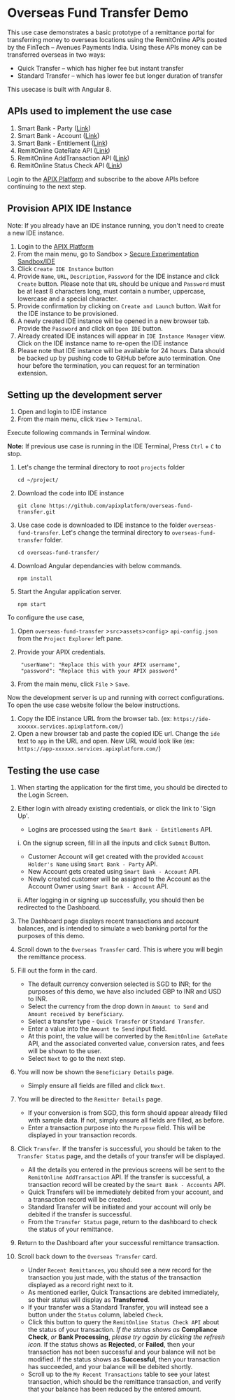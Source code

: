 # Overseas Fund Transfer Demo

This use case demonstrates a basic prototype of a remittance portal for transferring money to overseas locations using the RemitOnline APIs posted by the FinTech – Avenues Payments India. Using these APIs money can be transferred overseas in two ways: 

-   Quick Transfer – which has higher fee but instant transfer
-   Standard Transfer – which has lower fee but longer duration of transfer

This usecase is built with Angular 8.

## APIs used to implement the use case

1. Smart Bank - Party ([Link](https://apixplatform.com/profile/api-detail?api-id=107))
2. Smart Bank - Account ([Link](https://apixplatform.com/profile/api-detail?api-id=103))
3. Smart Bank - Entitlement ([Link](https://apixplatform.com/profile/api-detail?api-id=109))
4. RemitOnline GateRate API ([Link](https://apixplatform.com/profile/api-detail?api-id=309))
5. RemitOnline AddTransaction API ([Link](https://apixplatform.com/profile/api-detail?api-id=295))
6. RemitOnline Status Check API ([Link](https://apixplatform.com/profile/api-detail?api-id=296))

Login to the [APIX Platform](https://apixplatform.com) and subscribe to the above APIs before continuing to the next step.

## Provision APIX IDE Instance

Note: If you already have an IDE instance running, you don't need to create a new IDE instance. 

1. Login to the [APIX Platform](https://apixplatform.com)
2. From the main menu, go to Sandbox > [Secure Experimentation Sandbox/IDE](https://apixplatform.com/ide/api-ide)
3. Click `Create IDE Instance` button
4. Provide `Name`, `URL`, `Description`, `Password` for the IDE instance and click `Create` button. 
Please note that `URL` should be unique and `Password` must be at least 8 characters long, must contain a number, uppercase, lowercase and a special character.
5. Provide confirmation by clicking on `Create and Launch` button. Wait for the IDE instance to be provisioned.
6. A newly created IDE instance will be opened in a new browser tab. Provide the `Password` and click on `Open IDE` button.
7. Already created IDE instances will appear in `IDE Instance Manager` view. Click on the IDE instance name to re-open the IDE instance
8. Please note that IDE instance will be available for 24 hours. Data should be backed up by pushing code to GitHub before auto termination. One hour before the termination, you can request for an termination extension.

## Setting up the development server

1. Open and login to IDE instance
2. From the main menu, click `View` > `Terminal`.

Execute following commands in Terminal window.

**Note:** If previous use case is running in the IDE Terminal, Press `Ctrl` + `C` to stop. 

1.  Let's change the terminal directory to root `projects` folder

        cd ~/project/

2.  Download the code into IDE instance

        git clone https://github.com/apixplatform/overseas-fund-transfer.git

3.  Use case code is downloaded to IDE instance to the folder `overseas-fund-transfer`. Let's change the terminal directory to `overseas-fund-transfer` folder.

        cd overseas-fund-transfer/

4.  Download Angular dependancies with below commands.

        npm install

5.  Start the Angular application server.

        npm start

To configure the use case,

1. Open `overseas-fund-transfer` >`src`>`assets`>`config`> `api-config.json` from the `Project Explorer` left pane.
2. Provide your APIX credentials.

        "userName": "Replace this with your APIX username",
        "password": "Replace this with your APIX password"

3. From the main menu, click `File` > `Save`.

Now the development server is up and running with correct configurations. To open the use case website follow the below instructions.

1. Copy the IDE instance URL from the browser tab. (ex: `https://ide-xxxxxx.services.apixplatform.com/`)
2. Open a new browser tab and paste the copied IDE url. Change the `ide` text to `app` in the URL and open. New URL would look like (ex: `https://app-xxxxxx.services.apixplatform.com/`)

## Testing the use case

1. When starting the application for the first time, you should be directed to the Login Screen.

2. Either login with already existing credentials, or click the link to 'Sign Up'.

    * Logins are processed using the `Smart Bank - Entitlements` API.

    i. On the signup screen, fill in all the inputs and click `Submit` Button.

    * Customer Account will get created with the provided `Account Holder's Name` using `Smart Bank - Party` API.
    * New Account gets created using `Smart Bank - Account` API.
    * Newly created customer will be assigned to the Account as the Account Owner using `Smart Bank - Account` API.

    ii. After logging in or signing up successfully, you should then be redirected to the Dashboard.

3. The Dashboard page displays recent transactions and account balances, and is intended to simulate a web banking portal for the purposes of this demo.

4. Scroll down to the `Overseas Transfer` card. This is where you will begin the remittance process.

5. Fill out the form in the card.
    
    * The default currency conversion selected is SGD to INR; for the purposes of this demo, we have also included GBP to INR and USD to INR.
    * Select the currency from the drop down in `Amount to Send` and `Amount received by beneficiary`.
    * Select a transfer type - `Quick Transfer` or `Standard Transfer`.
    * Enter a value into the `Amount to Send` input field.
    * At this point, the value will be converted by the `RemitOnline GateRate` API, and the associated converted value, conversion rates, and fees will be shown to the user.
    * Select `Next` to go to the next step.

6. You will now be shown the `Beneficiary Details` page.

	* Simply ensure all fields are filled and click `Next`.

7. You will be directed to the `Remitter Details` page.

	* If your conversion is from SGD, this form should appear already filled with sample data. If not, simply ensure all fields are filled, as before.
	* Enter a transaction purpose into the `Purpose` field. This will be displayed in your transaction records.

8. Click `Transfer`. If the transfer is successful, you should be taken to the `Transfer Status` page, and the details of your transfer will be displayed.

	* All the details you entered in the previous screens will be sent to the `RemitOnline AddTransaction` API. If the transfer is successful, a transaction record will be created by the `Smart Bank - Accounts` API.
	* Quick Transfers will be immediately debited from your account, and a transaction record will be created.
	* Standard Transfer will be initiated and your account will only be debited if the transfer is successful.
	* From the `Transfer Status` page, return to the dashboard to check the status of your remittance.

9. Return to the Dashboard after your successful remittance transaction.

10. Scroll back down to the `Overseas Transfer` card.

	* Under `Recent Remittances`, you should see a new record for the transaction you just made, with the status of the transaction displayed as a record right next to it.
	* As mentioned earlier, Quick Transactions are debited immediately, so their status will display as **Transferred**. 
	* If your transfer was a Standard Transfer, you will instead see a button under the `Status` column, labeled `Check`.
	* Click this button to query the `RemitOnline Status Check API` about the status of your transaction. *If the status shows as* **Compliance Check**, *or* **Bank Processing**, *please try again by clicking the refresh icon.* If the status shows as **Rejected**, or **Failed**, then your transaction has not been successful and your balance will not be modified. If the status shows as **Successful**, then your transaction has succeeded, and your balance will be debited shortly.
	* Scroll up to the `My Recent Transactions` table to see your latest transaction, which should be the remittance transaction, and verify that your balance has been reduced by the entered amount.
